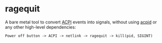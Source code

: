 # ragequit

A bare metal tool to convert [ACPI](https://en.wikipedia.org/wiki/Advanced_Configuration_and_Power_Interface)
events into signals, without using [acpid](https://wiki.archlinux.org/index.php/Acpid)
or any other high-level dependencies:
```
Power off button -> ACPI -> netlink -> ragequit -> kill(pid, SIGINT)
```
